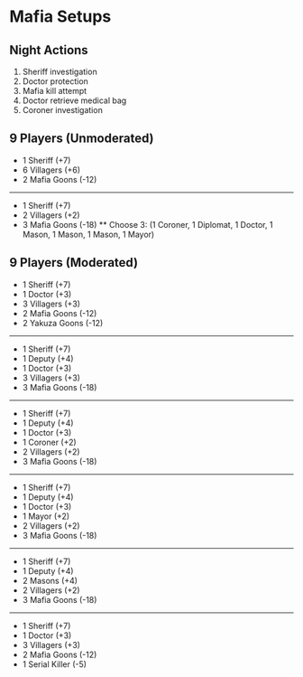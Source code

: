 # Mafia Setups

## Night Actions

1. Sheriff investigation
2. Doctor protection
3. Mafia kill attempt
4. Doctor retrieve medical bag
7. Coroner investigation

## 9 Players (Unmoderated)

* 1 Sheriff (+7)
* 6 Villagers (+6)
* 2 Mafia Goons (-12)

<hr>

* 1 Sheriff (+7)
* 2 Villagers (+2)
* 3 Mafia Goons (-18)
** Choose 3: (1 Coroner, 1 Diplomat, 1 Doctor, 1 Mason, 1 Mason, 1 Mason, 1 Mayor)

## 9 Players (Moderated)

* 1 Sheriff (+7)
* 1 Doctor (+3)
* 3 Villagers (+3)
* 2 Mafia Goons (-12)
* 2 Yakuza Goons (-12)

<hr>

* 1 Sheriff (+7)
* 1 Deputy (+4)
* 1 Doctor (+3)
* 3 Villagers (+3)
* 3 Mafia Goons (-18)

<hr>

* 1 Sheriff (+7)
* 1 Deputy (+4)
* 1 Doctor (+3)
* 1 Coroner (+2)
* 2 Villagers (+2)
* 3 Mafia Goons (-18)

<hr>

* 1 Sheriff (+7)
* 1 Deputy (+4)
* 1 Doctor (+3)
* 1 Mayor (+2)
* 2 Villagers (+2)
* 3 Mafia Goons (-18)

<hr>

* 1 Sheriff (+7)
* 1 Deputy (+4)
* 2 Masons (+4)
* 2 Villagers (+2)
* 3 Mafia Goons (-18)

<hr>

* 1 Sheriff (+7)
* 1 Doctor (+3)
* 3 Villagers (+3)
* 2 Mafia Goons (-12)
* 1 Serial Killer (-5)
